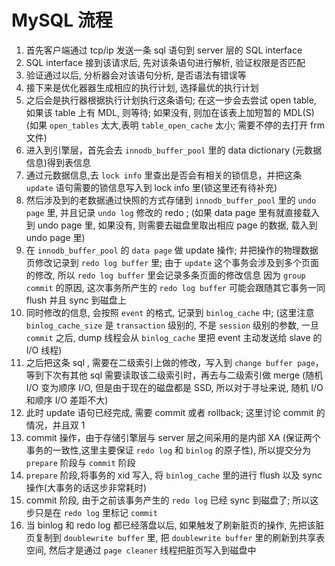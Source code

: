 # MySQL 流程

1. 首先客户端通过 tcp/ip 发送一条 sql 语句到 server 层的 SQL interface
2. SQL interface 接到该请求后, 先对该条语句进行解析, 验证权限是否匹配
3. 验证通过以后, 分析器会对该语句分析, 是否语法有错误等
4. 接下来是优化器器生成相应的执行计划, 选择最优的执行计划
5. 之后会是执行器根据执行计划执行这条语句; 在这一步会去尝试 open table, 如果该 table 上有 MDL, 则等待; 如果没有, 则加在该表上加短暂的 MDL(S) (如果 `open_tables` 太大,表明 `table_open_cache` 太小; 需要不停的去打开 frm 文件)
6. 进入到引擎层，首先会去 `innodb_buffer_pool` 里的 data dictionary (元数据信息)得到表信息
7. 通过元数据信息,去 `lock info` 里查出是否会有相关的锁信息，并把这条 `update` 语句需要的锁信息写入到 lock info 里(锁这里还有待补充)
8. 然后涉及到的老数据通过快照的方式存储到 `innodb_buffer_pool` 里的 `undo page` 里, 并且记录 `undo log` 修改的 redo ; (如果 data page 里有就直接载入到 undo page 里, 如果没有, 则需要去磁盘里取出相应 page 的数据, 载入到 undo page 里)
9. 在 `innodb_buffer_pool` 的 `data page` 做 update 操作; 并把操作的物理数据页修改记录到 `redo log buffer` 里; 由于 `update` 这个事务会涉及到多个页面的修改, 所以 `redo log buffer` 里会记录多条页面的修改信息
因为 `group commit` 的原因, 这次事务所产生的 `redo log buffer` 可能会跟随其它事务一同 flush 并且 sync 到磁盘上
10. 同时修改的信息, 会按照 `event` 的格式, 记录到 `binlog_cache` 中; (这里注意 `binlog_cache_size` 是 `transaction` 级别的, 不是 `session` 级别的参数, 一旦 `commit` 之后, dump 线程会从 `binlog_cache` 里把 event 主动发送给 slave 的 I/O 线程)
11. 之后把这条 sql , 需要在二级索引上做的修改，写入到 `change buffer page`，等到下次有其他 sql 需要读取该二级索引时，再去与二级索引做 merge (随机 I/O 变为顺序 I/O, 但是由于现在的磁盘都是 SSD, 所以对于寻址来说, 随机 I/O 和顺序 I/O 差距不大)
12. 此时 update 语句已经完成, 需要 commit 或者 rollback; 这里讨论 commit 的情况，并且双 1
13. commit 操作，由于存储引擎层与 server 层之间采用的是内部 XA (保证两个事务的一致性,这里主要保证 `redo log` 和 `binlog` 的原子性), 所以提交分为 `prepare` 阶段与 `commit` 阶段
14. `prepare` 阶段,将事务的 xid 写入, 将 `binlog_cache` 里的进行 flush 以及 sync 操作(大事务的话这步非常耗时)
15. commit 阶段, 由于之前该事务产生的 `redo log` 已经 sync 到磁盘了; 所以这步只是在 `redo log` 里标记 `commit`
16. 当 binlog 和 redo log 都已经落盘以后, 如果触发了刷新脏页的操作, 先把该脏页复制到 `doublewrite buffer` 里, 把 `doublewrite buffer` 里的刷新到共享表空间, 然后才是通过 `page cleaner` 线程把脏页写入到磁盘中
